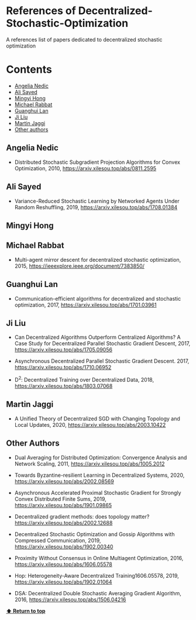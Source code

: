 # References of Decentralized-Stochastic-Optimization 
A references list of papers dedicated to decentralized stochastic optimization

# Contents

 - [Angelia Nedic](#angelia-nedic)
 - [Ali Sayed](#ali-sayed)
 - [Mingyi Hong](#mingyi-hong)
 - [Michael Rabbat](#michael-rabbat)
 - [Guanghui Lan](#guanghui-lan)
 - [Ji Liu](#ji-liu)
 - [Martin Jaggi](#martin-jaggi)
 - [Other authors](#other-authors)

## Angelia Nedic

* Distributed Stochastic Subgradient Projection Algorithms for Convex Optimization, 2010,
https://arxiv.xilesou.top/abs/0811.2595

## Ali Sayed

* Variance-Reduced Stochastic Learning by Networked Agents Under Random Reshuffling, 2019,
https://arxiv.xilesou.top/abs/1708.01384

## Mingyi Hong

## Michael Rabbat

* Multi-agent mirror descent for decentralized stochastic optimization, 2015,
https://ieeexplore.ieee.org/document/7383850/

## Guanghui Lan

* Communication-efficient algorithms for decentralized and stochastic optimization, 2017,
https://arxiv.xilesou.top/abs/1701.03961

## Ji Liu

* Can Decentralized Algorithms Outperform Centralized Algorithms? A Case Study for Decentralized Parallel Stochastic Gradient Descent, 2017,
https://arxiv.xilesou.top/abs/1705.09056

* Asynchronous Decentralized Parallel Stochastic Gradient Descent. 2017,
https://arxiv.xilesou.top/abs/1710.06952

* D<sup>2</sup>: Decentralized Training over Decentralized Data, 2018,
https://arxiv.xilesou.top/abs/1803.07068

## Martin Jaggi

* A Unified Theory of Decentralized SGD with Changing Topology and Local Updates, 2020,
https://arxiv.xilesou.top/abs/2003.10422

## Other Authors

* Dual Averaging for Distributed Optimization: Convergence Analysis and Network Scaling, 2011,
https://arxiv.xilesou.top/abs/1005.2012

* Towards Byzantine-resilient Learning in Decentralized Systems, 2020,
https://arxiv.xilesou.top/abs/2002.08569

* Asynchronous Accelerated Proximal Stochastic Gradient for Strongly Convex Distributed Finite Sums, 2019,
https://arxiv.xilesou.top/abs/1901.09865

* Decentralized gradient methods: does topology matter?
https://arxiv.xilesou.top/abs/2002.12688

* Decentralized Stochastic Optimization and Gossip Algorithms with Compressed Communication, 2019,
https://arxiv.xilesou.top/abs/1902.00340

* Proximity Without Consensus in Online Multiagent Optimization, 2016,
https://arxiv.xilesou.top/abs/1606.05578

* Hop: Heterogeneity-Aware Decentralized Training1606.05578, 2019,
https://arxiv.xilesou.top/abs/1902.01064

* DSA: Decentralized Double Stochastic Averaging Gradient Algorithm, 2016,
https://arxiv.xilesou.top/abs/1506.04216

**[⬆ Return to top](#contents)**
